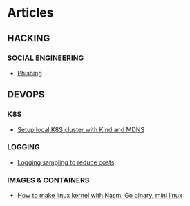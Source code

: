 # Articles

## HACKING


### SOCIAL ENGINEERING

- [Phishing](Hacking/Social%20Engineering/Phishing.md)

## DEVOPS


### K8S

- [Setup local K8S cluster with Kind and MDNS](DevOps/K8S/Setup%20local%20K8S%20cluster%20with%20Kind%20and%20MDNS.md)

### LOGGING

- [Logging sampling to reduce costs](DevOps/Logging/Logging_sampling_to_reduce_costs.md)

### IMAGES & CONTAINERS

- [How to make linux kernel with Nasm, Go binary, mini linux](DevOps/Images%20&%20Containers/How%20to%20make%20linux%20kernel%20with%20Nasm,%20Go%20binary,%20mini%20linux.md)
